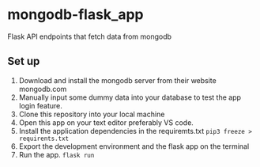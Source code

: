 # mongodb-flask_app
Flask API endpoints that fetch data from mongodb

## Set up
1. Download and install the mongodb server from their website mongodb.com
2. Manually input some dummy data into your database to test the app login feature.
3. Clone this repository into your local machine
4. Open this app on your text editor preferably VS code.
5. Install the application dependencies in the requiremts.txt `pip3 freeze > requirents.txt`
6. Export the development environment and the flask app on the terminal
7. Run the app. `flask run`
